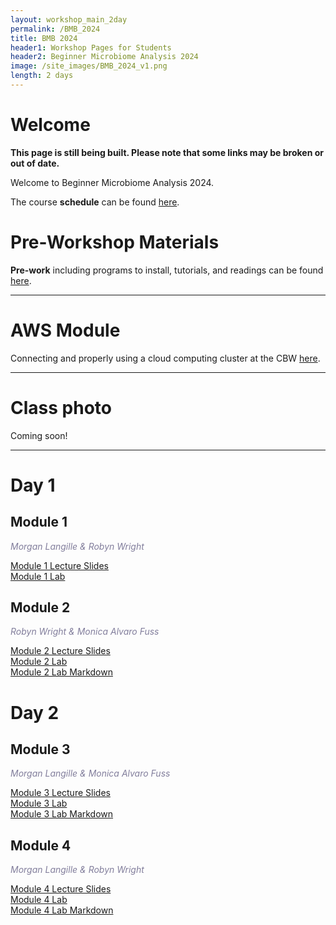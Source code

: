 ```yaml
---
layout: workshop_main_2day
permalink: /BMB_2024
title: BMB 2024
header1: Workshop Pages for Students
header2: Beginner Microbiome Analysis 2024
image: /site_images/BMB_2024_v1.png
length: 2 days
---
```


# Welcome <a id="welcome"></a>

**This page is still being built. Please note that some links may be broken or out of date.**  

Welcome to Beginner Microbiome Analysis 2024. 

The course **schedule** can be found [here](https://bioinformaticsdotca.github.io/BMB_2024_schedule).

<!-- Meet your **faculty** [here]() -->

# Pre-Workshop Materials <a id="preworkshop"></a>

**Pre-work** including programs to install, tutorials, and readings can be found [here](https://forms.gle/xymhx8dD65BE2noU8).

***

# AWS Module <a id="preworkshop"></a>

Connecting and properly using a cloud computing cluster at the CBW [here](/BMB_2024_AWSUNIX).  

***

# Class photo

Coming soon!

***

# Day 1 <a id="day1"></a>

## Module 1

*<font color="#827e9c">Morgan Langille & Robyn Wright</font>*

[Module 1 Lecture Slides]()  
[Module 1 Lab](/BMB_2024_module1)  

## Module 2

*<font color="#827e9c">Robyn Wright & Monica Alvaro Fuss</font>*

[Module 2 Lecture Slides]()  
[Module 2 Lab](/BMB_2024_module2)  
[Module 2 Lab Markdown]()  

# Day 2 <a id="day1"></a>

## Module 3

*<font color="#827e9c">Morgan Langille & Monica Alvaro Fuss</font>*

[Module 3 Lecture Slides]()  
[Module 3 Lab](/BMB_2024_module3)  
[Module 3 Lab Markdown]()  

## Module 4

*<font color="#827e9c">Morgan Langille & Robyn Wright</font>*

[Module 4 Lecture Slides]()  
[Module 4 Lab](/BMB_2024_module4)  
[Module 4 Lab Markdown]()  

